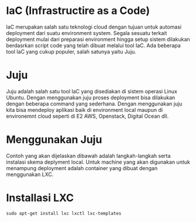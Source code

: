 # IaC (Infrastructire as a Code) #

IaC merupakan salah satu teknologi cloud dengan tujuan untuk automasi deployment dari suatu environment system. Segala sesuatu terkait deployment mulai dari preparasi environment hingga setup sistem dilakukan berdasrkan script code yang telah dibuat melalui tool IaC. Ada beberapa tool IaC yang cukup populer, salah satunya yaitu Juju.

# Juju #

Juju adalah salah satu tool IaC yang disediakan di sistem operasi Linux Ubuntu. Dengan menggunakan juju proses deployment bisa dilakukan dengan beberapa command yang sederhana. Dengan menggunakan juju kita bisa mendeploy aplikasi baik di environment local maupun di environemnt cloud seperti di E2 AWS, Openstack, Digital Ocean dll.

# Menggunakan Juju #

Contoh yang akan dijelaskan dibawah adalah langkah-langkah serta instalasi skema deplyment local. Untuk machine yang akan digunakan untuk menampung deployment adalah container yang dibuat dengan menggunakan LXC.

# Installasi LXC #

	sudo apt-get install lxc lxctl lxc-templates